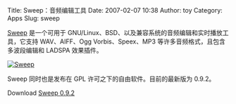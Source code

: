 Title: Sweep：音频编辑工具
Date: 2007-02-07 10:38
Author: toy
Category: Apps
Slug: sweep

[Sweep](http://www.metadecks.org/software/sweep/) 是一个可用于
GNU/Linux、BSD、以及兼容系统的音频编辑和实时播放工具，它支持
WAV、AIFF、Ogg Vorbis、Speex、MP3 等许多音频格式，且包含多波段编辑和
LADSPA 效果插件。

[![Sweep](http://i.linuxtoy.org/i/2007/02/sweep_s.png)](http://i.linuxtoy.org/i/2007/02/sweep.png)

Sweep 同时也是发布在 GPL 许可之下的自由软件。目前的最新版为 0.9.2。

Download [Sweep
0.9.2](http://sourceforge.net/project/showfiles.php?group_id=4854&package_id=4861&release_id=484452)
